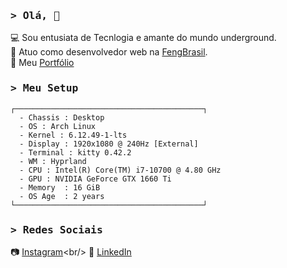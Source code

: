 <h3 align="start">
        <samp>&gt; Olá, 🤙
        </samp>
</h3>

💻 Sou entusiata de Tecnlogia e amante do mundo underground. <br/>
📍 Atuo como desenvolvedor web na [FengBrasil](https://fengbrasil.com.br/). <br/>
📖 Meu [Portfólio](https://patrick-b-marques.web.app/)
 
<h3 align="start">
        <samp>&gt; Meu Setup
        </samp>
</h3>
   
    ┌──────────────────────────────────────────┐
      - Chassis : Desktop  
      - OS : Arch Linux
      - Kernel : 6.12.49-1-lts
      - Display : 1920x1080 @ 240Hz [External]
      - Terminal : kitty 0.42.2
      - WM : Hyprland
      - CPU : Intel(R) Core(TM) i7-10700 @ 4.80 GHz
      - GPU : NVIDIA GeForce GTX 1660 Ti
      - Memory  : 16 GiB
      - OS Age  : 2 years
    └──────────────────────────────────────────┘

<h3 align="start">
        <samp>&gt; Redes Sociais
        </samp>
</h3>

📷 [Instagram](https://www.instagram.com/patrickmarques__)<br/>
🔗 [LinkedIn](https://www.linkedin.com/in/patrick-belfort-91253b200/)

